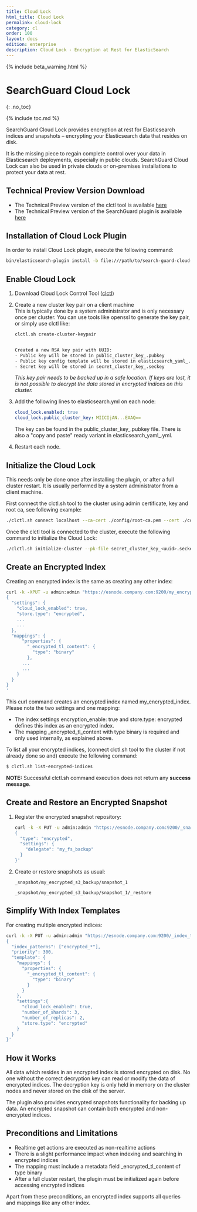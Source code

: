 ```yaml
---
title: Cloud Lock
html_title: Cloud Lock
permalink: cloud-lock
category: cl
order: 100
layout: docs
edition: enterprise
description: Cloud Lock - Encryption at Rest for ElasticSearch
---
```

<!--- Copyright 2023 floragunn GmbH -->

{% include beta_warning.html %}


# SearchGuard Cloud Lock

{: .no_toc}

{% include toc.md %}

SearchGuard Cloud Lock provides encryption at rest for Elasticsearch indices and snapshots – encrypting your Elasticsearch data that resides on disk.

It is the missing piece to regain complete control over your data in Elasticsearch deployments, especially in public clouds. SearchGuard Cloud Lock can also be used in private clouds or on-premises installations to protect your data at rest.

## Technical Preview Version Download

- The Technical Preview version of the clctl tool is available [here](https://maven.search-guard.com//search-guard-cloud-lock-release/com/floragunn/search-guard-cloud-lock/search-guard-cloud-lock-ctl/3.0.3-tp1-es-8.17.3/search-guard-cloud-lock-ctl-3.0.3-tp1-es-8.17.3.zip)
- The Technical Preview version of the SearchGuard plugin is available [here](https://maven.search-guard.com//search-guard-cloud-lock-release/com/floragunn/search-guard-cloud-lock/search-guard-cloud-lock-plugin/3.0.3-tp1-es-8.17.3/search-guard-cloud-lock-plugin-3.0.3-tp1-es-8.17.3.zip)

## Installation of Cloud Lock Plugin

In order to install Cloud Lock plugin, execute the following command:

```bash
bin/elasticsearch-plugin install -b file:///path/to/search-guard-cloud-lock-plugin.zip
```

## Enable Cloud Lock

1. Download Cloud Lock Control Tool ([clctl](https://maven.search-guard.com//search-guard-cloud-lock-release/com/floragunn/search-guard-cloud-lock/search-guard-cloud-lock-ctl/3.0.3-tp1-es-8.17.3/search-guard-cloud-lock-ctl-3.0.3-tp1-es-8.17.3.zip))

2. Create a new cluster key pair on a client machine  
   This is typically done by a system administrator and is only necessary once per cluster. You can use tools like openssl to generate the key pair, or simply use clctl like:

   ```bash
   clctl.sh create-cluster-keypair
   

   Created a new RSA key pair with UUID:
   - Public key will be stored in public_cluster_key_.pubkey
   - Public key config template will be stored in elasticsearch_yaml_.yml
   - Secret key will be stored in secret_cluster_key_.seckey
   ```

   *This key pair needs to be backed up in a safe location. If keys are lost, it is not possible to decrypt the data stored in encrypted indices on this cluster.*

3. Add the following lines to elasticsearch.yml on each node:

   ```yaml
   cloud_lock.enabled: true
   cloud_lock.public_cluster_key: MIICIjAN...EAAQ==
   ```

   The key can be found in the public_cluster_key_.pubkey file. There is also a "copy and paste" ready variant in elasticsearch_yaml_.yml.

4. Restart each node.


## Initialize the Cloud Lock

This needs only be done once after installing the plugin, or after a full cluster restart. It is usually performed by a system administrator from a client machine. 

First connect the clctl.sh tool to the cluster using admin certificate, key and root ca, see following example:

```bash
./clctl.sh connect localhost --ca-cert ./config/root-ca.pem --cert ./config/kirk.pem --key ./config/kirk-key.pem
```

Once the clctl tool is connected to the cluster, execute the following command to initialize the Cloud Lock:

```bash
./clctl.sh initialize-cluster --pk-file secret_cluster_key_<uuid>.seckey
```

## Create an Encrypted Index

Creating an encrypted index is the same as creating any other index:

```bash
curl -k -XPUT -u admin:admin "https://esnode.company.com:9200/my_encrypted_index1?pretty" -H 'Content-Type: application/json' -d'
{
  "settings": {
    "cloud_lock_enabled": true,
    "store.type": "encrypted",
    ...
    ...
  },
  "mappings": {
      "properties": {
        "_encrypted_tl_content": {
          "type": "binary"
        },
      ...
      ...
    }
  }
}
'
```

This curl command creates an encrypted index named my_encrypted_index. Please note the two settings and one mapping:

- The index settings encryption_enable: true and store.type: encrypted defines this index as an encrypted index.
- The mapping _encrypted_tl_content with type binary is required and only used internally, as explained above.

To list all your encrypted indices, (connect clctl.sh tool to the cluster if not already done so and) execute the following command:

```bash
$ clctl.sh list-encrypted-indices
```
**NOTE:** Successful clctl.sh command execution does not return any __success message__.

## Create and Restore an Encrypted Snapshot

1. Register the encrypted snapshot repository:

    ```bash
    curl -k -X PUT -u admin:admin "https://esnode.company.com:9200/_snapshot/my_encrypted_fs_backup?pretty" -H 'Content-Type: application/json' -d '
    {                                   
      "type": "encrypted",              
      "settings": {               
        "delegate": "my_fs_backup"
      }                  
    }'
    ```

2. Create or restore snapshots as usual:

    ```
    _snapshot/my_encrypted_s3_backup/snapshot_1
    
    _snapshot/my_encrypted_s3_backup/snapshot_1/_restore
    ```

## Simplify With Index Templates

For creating multiple encrypted indices:

```bash
curl -k -X PUT -u admin:admin "https://esnode.company.com:9200/_index_template/encrypted_index_template?pretty" -H 'Content-Type: application/json' -d '
{
  "index_patterns": ["encrypted_*"],
  "priority": 300,
  "template": {
    "mappings": {
      "properties": {
        "_encrypted_tl_content": {
          "type": "binary"
        }
      }
    },
    "settings":{
      "cloud_lock_enabled": true,
      "number_of_shards": 3,
      "number_of_replicas": 2,
      "store.type": "encrypted"
    }
  }
}'
```

## How it Works

All data which resides in an encrypted index is stored encrypted on disk. No one without the correct decryption key can read or modify the data of encrypted indices. The decryption key is only held in memory on the cluster nodes and never stored on the disk of the server.

The plugin also provides encrypted snapshots functionality for backing up data. An encrypted snapshot can contain both encrypted and non-encrypted indices.

## Preconditions and Limitations

- Realtime get actions are executed as non-realtime actions
- There is a slight performance impact when indexing and searching in encrypted indices
- The mapping must include a metadata field _encrypted_tl_content of type binary
- After a full cluster restart, the plugin must be initialized again before accessing encrypted indices

Apart from these preconditions, an encrypted index supports all queries and mappings like any other index.

